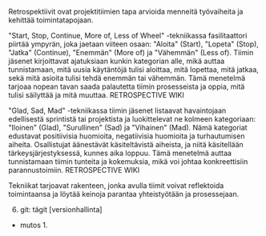 
Retrospektiivit ovat projektitiimien tapa arvioida menneitä työvaiheita ja kehittää toimintatapojaan.

"Start, Stop, Continue, More of, Less of Wheel" -tekniikassa fasilitaattori piirtää ympyrän, joka jaetaan viiteen osaan: "Aloita" (Start), "Lopeta" (Stop), "Jatka" (Continue), "Enemmän" (More of) ja "Vähemmän" (Less of). Tiimin jäsenet kirjoittavat ajatuksiaan kunkin kategorian alle, mikä auttaa tunnistamaan, mitä uusia käytäntöjä tulisi aloittaa, mitä lopettaa, mitä jatkaa, sekä mitä asioita tulisi tehdä enemmän tai vähemmän. Tämä menetelmä tarjoaa nopean tavan saada palautetta tiimin prosesseista ja oppia, mitä tulisi säilyttää ja mitä muuttaa. 
RETROSPECTIVE WIKI

"Glad, Sad, Mad" -tekniikassa tiimin jäsenet listaavat havaintojaan edellisestä sprintistä tai projektista ja luokittelevat ne kolmeen kategoriaan: "Iloinen" (Glad), "Surullinen" (Sad) ja "Vihainen" (Mad). Nämä kategoriat edustavat positiivisia huomioita, negatiivisia huomioita ja turhautumisen aiheita. Osallistujat äänestävät käsiteltävistä aiheista, ja niitä käsitellään tärkeysjärjestyksessä, kunnes aika loppuu. Tämä menetelmä auttaa tunnistamaan tiimin tunteita ja kokemuksia, mikä voi johtaa konkreettisiin parannustoimiin. 
RETROSPECTIVE WIKI

Tekniikat tarjoavat rakenteen, jonka avulla tiimit voivat reflektoida toimintaansa ja löytää keinoja parantaa yhteistyötään ja prosessejaan.

6. git: tägit [versionhallinta]
- mutos 1.